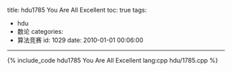 title: hdu1785 You Are All Excellent
toc: true
tags:
  - hdu
  - 数论
categories:
  - 算法竞赛
id: 1029
date: 2010-01-01 00:06:00
---

{% include_code hdu1785 You Are All Excellent lang:cpp hdu/1785.cpp %}